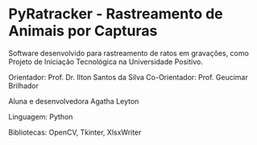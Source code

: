 # PyRatracker - Rastreamento de Animais por Capturas
Software desenvolvido para rastreamento de ratos em gravações, como Projeto de Iniciação Tecnológica na Universidade Positivo.

Orientador: Prof. Dr. Ilton Santos da Silva
Co-Orientador: Prof. Geucimar Brilhador

Aluna e desenvolvedora Agatha Leyton

Linguagem: Python

Bibliotecas: OpenCV, Tkinter, XlsxWriter
